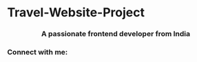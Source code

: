 # Travel-Website-Project
 
<h3 align="center">A passionate frontend developer from India</h3>

<h3 align="left">Connect with me:</h3>
<p align="left">
</p>
